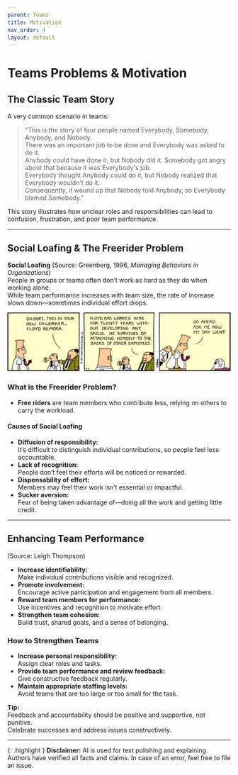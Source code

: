 ```yaml
---
parent: Teams
title: Motivation
nav_order: 4
layout: default
---
```


# Teams Problems & Motivation

## The Classic Team Story

A very common scenario in teams:

> "This is the story of four people named Everybody, Somebody, Anybody, and Nobody.  
> There was an important job to be done and Everybody was asked to do it.  
> Anybody could have done it, but Nobody did it. Somebody got angry about that because it was Everybody's job.  
> Everybody thought Anybody could do it, but Nobody realized that Everybody wouldn't do it.  
> Consequently, it wound up that Nobody told Anybody, so Everybody blamed Somebody."

This story illustrates how unclear roles and responsibilities can lead to confusion, frustration, and poor team performance.

---

## Social Loafing & The Freerider Problem

**Social Loafing** (Source: Greenberg, 1996, *Managing Behaviors in Organizations*)  
People in groups or teams often don’t work as hard as they do when working alone.  
While team performance increases with team size, the rate of increase slows down—sometimes individual effort drops.

![Dilbert Freerider](image.png)

### What is the Freerider Problem?

- **Free riders** are team members who contribute less, relying on others to carry the workload.

#### Causes of Social Loafing

- **Diffusion of responsibility:**  
  It’s difficult to distinguish individual contributions, so people feel less accountable.
- **Lack of recognition:**  
  People don’t feel their efforts will be noticed or rewarded.
- **Dispensability of effort:**  
  Members may feel their work isn’t essential or impactful.
- **Sucker aversion:**  
  Fear of being taken advantage of—doing all the work and getting little credit.

---

## Enhancing Team Performance

(Source: Leigh Thompson)

- **Increase identifiability:**  
  Make individual contributions visible and recognized.
- **Promote involvement:**  
  Encourage active participation and engagement from all members.
- **Reward team members for performance:**  
  Use incentives and recognition to motivate effort.
- **Strengthen team cohesion:**  
  Build trust, shared goals, and a sense of belonging.

### How to Strengthen Teams

- **Increase personal responsibility:**  
  Assign clear roles and tasks.
- **Provide team performance and review feedback:**  
  Give constructive feedback regularly.
- **Maintain appropriate staffing levels:**  
  Avoid teams that are too large or too small for the task.

**Tip:**  
Feedback and accountability should be positive and supportive, not punitive.  
Celebrate successes and address issues constructively.


---

{: .highlight }
**Disclaimer:** AI is used for text polishing and explaining. Authors have verified all facts and claims. In case of an error, feel free to file an issue.
